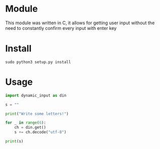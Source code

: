 # Module
This module was written in C, it allows for getting user input without the need to constantly confirm every input with enter key

# Install

```
sudo python3 setup.py install
```

# Usage

```python
import dynamic_input as din

s = ""

print("Write some letters!")

for _ in range(6):
    ch = din.get()
    s += ch.decode("utf-8")

print(s)
```
